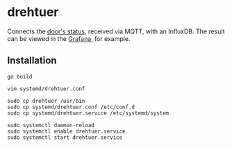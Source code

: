 # drehtuer

Connects the [door's status](https://hsmr.cc/Infrastruktur/Door), received via
MQTT, with an InfluxDB. The result can be viewed in the
[Grafana](https://grafana.hsmr.cc/dashboard/db/door-state), for example.


## Installation

```
go build

vim systemd/drehtuer.conf

sudo cp drehtuer /usr/bin
sudo cp systemd/drehtuer.conf /etc/conf.d
sudo cp systemd/drehtuer.service /etc/systemd/system

sudo systemctl daemon-reload
sudo systemctl enable drehtuer.service
sudo systemctl start drehtuer.service
```
